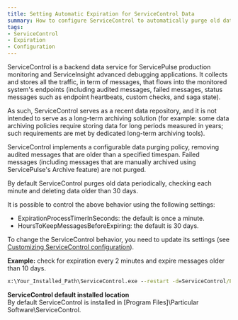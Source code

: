 ```yaml
---
title: Setting Automatic Expiration for ServiceControl Data
summary: How to configure ServiceControl to automatically purge old data after a user-defined expiration period.
tags:
- ServiceControl
- Expiration
- Configuration
---
```

ServiceControl is a backend data service for ServicePulse production monitoring and ServiceInsight advanced debugging applications. It collects and stores all the traffic, in term of messages, that flows into the monitored system's endpoints (including audited messages, failed messages, status messages such as endpoint heartbeats, custom checks, and saga state). 

As such, ServiceControl serves as a recent data repository, and it is not intended to serve as a long-term archiving solution (for example: some data archiving policies require storing data for long periods measured in years; such requirements are met by dedicated long-term archiving tools).

ServiceControl implements a configurable data purging policy, removing audited messages that are older than a specified timespan. Failed messages (including messages that are manually archived using ServicePulse's Archive feature) are not purged. 

By default ServiceControl purges old data periodically, checking each minute and deleting data older than 30 days.

It is possible to control the above behavior using the following settings:

* ExpirationProcessTimerInSeconds: the default is once a minute.
* HoursToKeepMessagesBeforeExpiring: the default is 30 days.

To change the ServiceControl behavior, you need to update its settings (see [Customizing ServiceControl configuration](creating-config-file)).

**Example:** check for expiration every 2 minutes and expire messages older than 10 days.

```bat
x:\Your_Installed_Path\ServiceControl.exe --restart -d=ServiceControl/ExpirationProcessTimerInSeconds==120 -d=ServiceControl/HoursToKeepMessagesBeforeExpiring==240
```

<p class="alert alert-info">
<strong>ServiceControl default installed location</strong><br/>
By default ServiceControl is installed in [Program Files]\Particular Software\ServiceControl.
</p>
